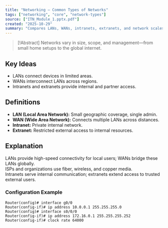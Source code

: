 ```yaml
---
title: "Networking – Common Types of Networks"
tags: ["networking", "core", "network-types"]
source: ["ITN_Module_1.pptx.pdf"]
created: "2025-10-29"
summary: "Compares LANs, WANs, intranets, extranets, and network scales from SOHO to world-wide networks."
---
```


> [!Abstract]
> Networks vary in size, scope, and management—from small home setups to the global internet.

## Key Ideas
- LANs connect devices in limited areas.
- WANs interconnect LANs across regions.
- Intranets and extranets provide internal and partner access.

## Definitions
- **LAN (Local Area Network):** Small geographic coverage, single admin.
- **WAN (Wide Area Network):** Connects multiple LANs across distances.
- **Intranet:** Private internal network.
- **Extranet:** Restricted external access to internal resources.

## Explanation
LANs provide high-speed connectivity for local users; WANs bridge these LANs globally.  
ISPs and organizations use fiber, wireless, and copper media.  
Intranets serve internal communication; extranets extend access to trusted external users.

### Configuration Example
```plaintext
Router(config)# interface g0/0
Router(config-if)# ip address 10.0.0.1 255.255.255.0
Router(config)# interface s0/0/0
Router(config-if)# ip address 172.16.0.1 255.255.255.252
Router(config-if)# clock rate 64000